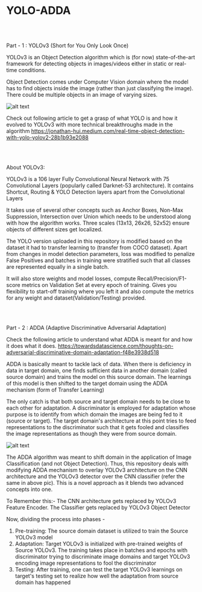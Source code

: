 # YOLO-ADDA

<br>
</br>

Part - 1 : YOLOv3 (Short for You Only Look Once)

YOLOv3 is an Object Detection algorithm which is (for now) state-of-the-art framework for detecting objects in images/videos either in static or real-time conditions.

Object Detection comes under Computer Vision domain where the model has to find objects inside the image (rather than just classifying the image). There could be multiple objects in an image of varying sizes.

![alt text](https://miro.medium.com/max/875/1*XbOnbcZmc50hyhhTwhD5QA.png)

Check out following article to get a grasp of what YOLO is and how it evolved to YOLOv3 with more technical breakthroughs made in the algorithm
https://jonathan-hui.medium.com/real-time-object-detection-with-yolo-yolov2-28b1b93e2088

<br>
</br>

About YOLOv3:

YOLOv3 is a 106 layer Fully Convolutional Neural Network with 75 Convolutional Layers (popularly called Darknet-53 architecture). It contains Shortcut, Routing & YOLO Detection layers apart from the Convolutional Layers

It takes use of several other concepts such as Anchor Boxes, Non-Max Suppression, Intersection over Union which needs to be understood along with how the algorithm works. Three scales (13x13, 26x26, 52x52) ensure objects of different sizes get localized.

The YOLO version uploaded in this repository is modified based on the dataset it had to transfer learning to (transfer from COCO dataset). Apart from changes in model detection parameters, loss was modified to penalize False Positives and batches in training were stratified such that all classes are represented equally in a single batch.

It will also store weights and model losses, compute Recall/Precision/F1-score metrics on Validation Set at every epoch of training. Gives you flexibility to start-off training where you left it and also compute the metrics for any weight and dataset(Validation/Testing) provided.


<br>
</br>

Part - 2 : ADDA (Adaptive Discriminative Adversarial Adaptation)

Check the following article to understand what ADDA is meant for and how it does what it does.
https://towardsdatascience.com/thoughts-on-adversarial-discriminative-domain-adaptation-f48e3938d518

ADDA is basically meant to tackle lack of data. When there is deficiency in data in target domain, one finds sufficient data in another domain (called source domain) and trains the model on this source domain. The learnings of this model is then shifted to the target domain using the ADDA mechanism (form of Transfer Learning)

The only catch is that both source and target domain needs to be close to each other for adaptation. A discriminator is employed for adaptation whose purpose is to identify from which domain the images are being fed to it (source or target). The target domain's architecture at this point tries to feed representations to the discriminator such that it gets fooled and classifies the image representations as though they were from source domain.

![alt text](https://www.researchgate.net/profile/Wang_Mei24/publication/323142148/figure/fig8/AS:631610605072460@1527599111747/The-Adversarial-discriminative-domain-adaptation-ADDA-architecture-96.png)

The ADDA algorithm was meant to shift domain in the application of Image Classification (and not Object Detection). Thus, this repository deals with modifying ADDA mechanism to overlay YOLOv3 architecture on the CNN architecture and the YOLOv3 detector over the CNN classifier (refer the same in above pic). This is a novel approach as it blends two advanced concepts into one.

To Remember this:- The CNN architecture gets replaced by YOLOv3 Feature Encoder. The Classifier gets replaced by YOLOv3 Object Detector

Now, dividing the process into phases -
1. Pre-training: The source domain dataset is utilized to train the Source YOLOv3 model
2. Adaptation: Target YOLOv3 is initialized with pre-trained weights of Source YOLOv3. The training takes place in batches and epochs with discriminator trying to discriminate image domains and target YOLOv3 encoding image representations to fool the discriminator
3. Testing: After training, one can test the target YOLOv3 learnings on target's testing set to realize how well the adaptation from source domain has happened
